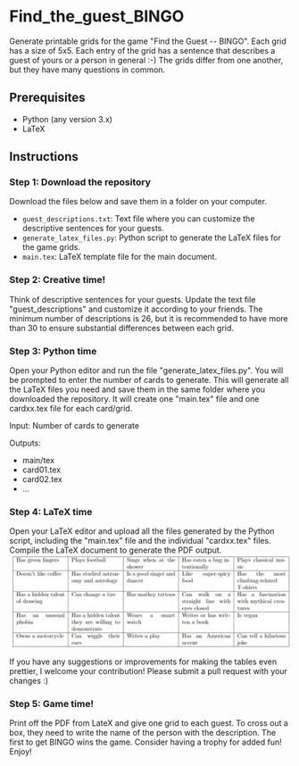 # Find_the_guest_BINGO

Generate printable grids for the game "Find the Guest -- BINGO". Each grid has a size of 5x5. Each entry of the grid has a sentence that describes a guest of yours or a person in general :-) 
The grids differ from one another, but they have many questions in common.

## Prerequisites
- Python (any version 3.x)
- LaTeX

## Instructions

### Step 1: Download the repository

Download the files below and save them in a folder on your computer.
- `guest_descriptions.txt`: Text file where you can customize the descriptive sentences for your guests.
- `generate_latex_files.py`: Python script to generate the LaTeX files for the game grids.
- `main.tex`: LaTeX template file for the main document.

### Step 2: Creative time!
Think of descriptive sentences for your guests. Update the text file "guest_descriptions" and customize it according to your friends. The minimum number of descriptions is 26, but it is recommended to have more than 30 to ensure substantial differences between each grid.

### Step 3: Python time
Open your Python editor and run the file "generate_latex_files.py". You will be prompted to enter the number of cards to generate. This will generate all the LaTeX files you need and save them in the same folder where you downloaded the repository. It will create one "main.tex" file and one cardxx.tex file for each card/grid.

Input: Number of cards to generate

Outputs:
- main/tex
- card01.tex
- card02.tex
- ...

### Step 4: LaTeX time

Open your LaTeX editor and upload all the files generated by the Python script, including the "main.tex" file and the individual "cardxx.tex" files. Compile the LaTeX document to generate the PDF output. ![Grid Sample](grid_sample.jpg)

If you have any suggestions or improvements for making the tables even prettier, I welcome your contribution! Please submit a pull request with your changes :)

### Step 5: Game time!
Print off the PDF from LateX and give one grid to each guest. To cross out a box, they need to write the name of the person with the description. The first to get BINGO wins the game. Consider having a trophy for added fun! Enjoy!
